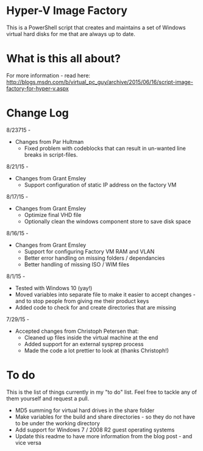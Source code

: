 # Hyper-V Image Factory #

This is a PowerShell script that creates and maintains a set of Windows virtual hard disks for me that are always up to date.  

# What is this all about? #

For more information - read here: http://blogs.msdn.com/b/virtual_pc_guy/archive/2015/06/16/script-image-factory-for-hyper-v.aspx


# Change Log #

8/23715 -
* Changes from Par Hultman
  * Fixed problem with codeblocks that can result in un-wanted line breaks in script-files.

8/21/15 -
* Changes from Grant Emsley
  * Support configuration of static IP address on the factory VM

8/17/15 -
* Changes from Grant Emsley
  * Optimize final VHD file
  * Optionally clean the windows component store to save disk space

8/16/15 -

* Changes from Grant Emsley
  * Support for configuring Factory VM RAM and VLAN
  * Better error handling on missing folders / dependancies
  * Better handling of missing ISO / WIM files

8/1/15 -

* Tested with Windows 10 (yay!)
* Moved variables into separate file to make it easier to accept changes - and to stop people from giving me their product keys
* Added code to check for and create directories that are missing

7/29/15 -

* Accepted changes from Christoph Petersen that: 
   * Cleaned up files inside the virtual machine at the end
   * Added support for an external sysprep process
   * Made the code a lot prettier to look at (thanks Christoph!)

# To do #

This is the list of things currently in my "to do" list.  Feel free to tackle any of them yourself and request a pull.

* MD5 summing for virtual hard drives in the share folder
* Make variables for the build and share directories - so they do not have to be under the working directory
* Add support for Windows 7 / 2008 R2 guest operating systems
* Update this readme to have more information from the blog post - and vice versa

